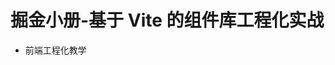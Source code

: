 # 掘金小册-基于 Vite 的组件库工程化实战
* 前端工程化教学
<p align="center">
  <a href="https://github.com/acwink/SmartyAdmin/actions/workflows/main.yml">
    <img src="https://github.com/acwink/SmartyAdmin/actions/workflows/main.yml/badge.svg?branch=main" alt="">
  </a>
</p>
